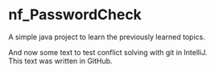 # nf_PasswordCheck
A simple java project to learn the previously learned topics.

And now some text to test conflict solving with git in IntelliJ.  
This text was written in GitHub.  
